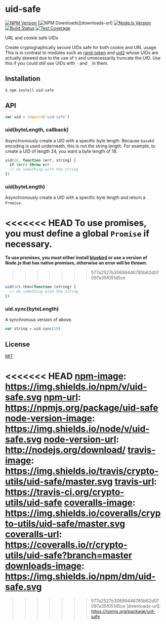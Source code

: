 # uid-safe

[![NPM Version][npm-image]][npm-url]
[![NPM Downloads][downloads-image]][downloads-url]
[![Node.js Version][node-version-image]][node-version-url]
[![Build Status][travis-image]][travis-url]
[![Test Coverage][coveralls-image]][coveralls-url]

URL and cookie safe UIDs

Create cryptographically secure UIDs safe for both cookie and URL usage.
This is in contrast to modules such as [rand-token](https://www.npmjs.com/package/rand-token)
and [uid2](https://www.npmjs.com/package/uid2) whose UIDs are actually skewed
due to the use of `%` and unnecessarily truncate the UID.
Use this if you could still use UIDs with `-` and `_` in them.

## Installation

```sh
$ npm install uid-safe
```

## API

```js
var uid = require('uid-safe')
```

### uid(byteLength, callback)

Asynchronously create a UID with a specific byte length. Because `base64`
encoding is used underneath, this is not the string length. For example,
to create a UID of length 24, you want a byte length of 18.

```js
uid(18, function (err, string) {
  if (err) throw err
  // do something with the string
})
```

### uid(byteLength)

Asynchronously create a UID with a specific byte length and return a
`Promise`.

<<<<<<< HEAD
**To use promises, you must define a global `Promise` if necessary.**
=======
**To use promises, you must either install [bluebird](https://www.npmjs.com/package/bluebird)
or use a version of Node.js that has native promises, otherwise an
error will be thrown.**
>>>>>>> 577a2527b30699446785b62d07097a35f051d5ce

```js
uid(18).then(function (string) {
  // do something with the string
})
```

### uid.sync(byteLength)

A synchronous version of above.

```js
var string = uid.sync(18)
```

## License

[MIT](LICENSE)

<<<<<<< HEAD
[npm-image]: https://img.shields.io/npm/v/uid-safe.svg
[npm-url]: https://npmjs.org/package/uid-safe
[node-version-image]: https://img.shields.io/node/v/uid-safe.svg
[node-version-url]: http://nodejs.org/download/
[travis-image]: https://img.shields.io/travis/crypto-utils/uid-safe/master.svg
[travis-url]: https://travis-ci.org/crypto-utils/uid-safe
[coveralls-image]: https://img.shields.io/coveralls/crypto-utils/uid-safe/master.svg
[coveralls-url]: https://coveralls.io/r/crypto-utils/uid-safe?branch=master
[downloads-image]: https://img.shields.io/npm/dm/uid-safe.svg
=======
[npm-image]: https://img.shields.io/npm/v/uid-safe.svg?style=flat
[npm-url]: https://npmjs.org/package/uid-safe
[node-version-image]: https://img.shields.io/node/v/uid-safe.svg?style=flat
[node-version-url]: http://nodejs.org/download/
[travis-image]: https://img.shields.io/travis/crypto-utils/uid-safe.svg?style=flat
[travis-url]: https://travis-ci.org/crypto-utils/uid-safe
[coveralls-image]: https://img.shields.io/coveralls/crypto-utils/uid-safe.svg?style=flat
[coveralls-url]: https://coveralls.io/r/crypto-utils/uid-safe?branch=master
[downloads-image]: https://img.shields.io/npm/dm/uid-safe.svg?style=flat
>>>>>>> 577a2527b30699446785b62d07097a35f051d5ce
[downloads-url]: https://npmjs.org/package/uid-safe
